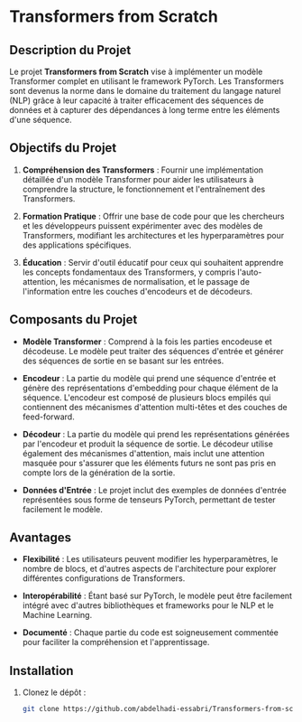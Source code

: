 # Transformers from Scratch

## Description du Projet

Le projet **Transformers from Scratch** vise à implémenter un modèle Transformer complet en utilisant le framework PyTorch. Les Transformers sont devenus la norme dans le domaine du traitement du langage naturel (NLP) grâce à leur capacité à traiter efficacement des séquences de données et à capturer des dépendances à long terme entre les éléments d'une séquence.

## Objectifs du Projet

1. **Compréhension des Transformers** : Fournir une implémentation détaillée d'un modèle Transformer pour aider les utilisateurs à comprendre la structure, le fonctionnement et l'entraînement des Transformers.

2. **Formation Pratique** : Offrir une base de code pour que les chercheurs et les développeurs puissent expérimenter avec des modèles de Transformers, modifiant les architectures et les hyperparamètres pour des applications spécifiques.

3. **Éducation** : Servir d'outil éducatif pour ceux qui souhaitent apprendre les concepts fondamentaux des Transformers, y compris l'auto-attention, les mécanismes de normalisation, et le passage de l'information entre les couches d'encodeurs et de décodeurs.

## Composants du Projet

- **Modèle Transformer** : Comprend à la fois les parties encodeuse et décodeuse. Le modèle peut traiter des séquences d'entrée et générer des séquences de sortie en se basant sur les entrées.

- **Encodeur** : La partie du modèle qui prend une séquence d'entrée et génère des représentations d'embedding pour chaque élément de la séquence. L'encodeur est composé de plusieurs blocs empilés qui contiennent des mécanismes d'attention multi-têtes et des couches de feed-forward.

- **Décodeur** : La partie du modèle qui prend les représentations générées par l'encodeur et produit la séquence de sortie. Le décodeur utilise également des mécanismes d'attention, mais inclut une attention masquée pour s'assurer que les éléments futurs ne sont pas pris en compte lors de la génération de la sortie.

- **Données d'Entrée** : Le projet inclut des exemples de données d'entrée représentées sous forme de tenseurs PyTorch, permettant de tester facilement le modèle.

## Avantages

- **Flexibilité** : Les utilisateurs peuvent modifier les hyperparamètres, le nombre de blocs, et d'autres aspects de l'architecture pour explorer différentes configurations de Transformers.

- **Interopérabilité** : Étant basé sur PyTorch, le modèle peut être facilement intégré avec d'autres bibliothèques et frameworks pour le NLP et le Machine Learning.

- **Documenté** : Chaque partie du code est soigneusement commentée pour faciliter la compréhension et l'apprentissage.

## Installation

1. Clonez le dépôt :
   ```bash
   git clone https://github.com/abdelhadi-essabri/Transformers-from-scratch.git
